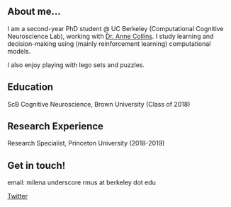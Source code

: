 
## About me... 
I am a second-year PhD student @ UC Berkeley (Computational Cognitive Neuroscience Lab), working with [Dr. Anne Collins](https://ccn.berkeley.edu/). I study learning and decision-making using (mainly reinforcement learning) computational models. 

I also enjoy playing with lego sets and puzzles.

## Education 
ScB Cognitive Neuroscience, Brown University (Class of 2018) 

## Research Experience 
Research Specialist, Princeton University (2018-2019)

## Get in touch! 
email: milena underscore rmus at berkeley dot edu 

[Twitter](https://twitter.com/milenamr7)



